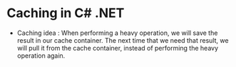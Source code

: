 # Caching in C# .NET
- Caching idea : When performing a heavy operation, we will save the result in our cache container. The next time that we need that result, we will pull it from the cache container, instead of performing the heavy operation again.

